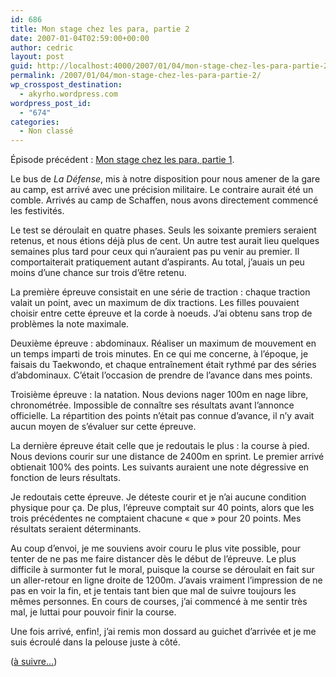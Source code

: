 ```yaml
---
id: 686
title: Mon stage chez les para, partie 2
date: 2007-01-04T02:59:00+00:00
author: cedric
layout: post
guid: http://localhost:4000/2007/01/04/mon-stage-chez-les-para-partie-2.html
permalink: /2007/01/04/mon-stage-chez-les-para-partie-2/
wp_crosspost_destination:
  - akyrho.wordpress.com
wordpress_post_id:
  - "674"
categories:
  - Non classé
---
```

Épisode précédent : [Mon stage chez les para, partie 1](/blog/2006/12/26/mon-stage-chez-les-para-partie-1/).

Le bus de _La Défense_, mis à notre disposition pour nous amener de la gare au camp, est arrivé avec une précision militaire. Le contraire aurait été un comble. Arrivés au camp de Schaffen, nous avons directement commencé les festivités.

Le test se déroulait en quatre phases. Seuls les soixante premiers seraient retenus, et nous étions déjà plus de cent. Un autre test aurait lieu quelques semaines plus tard pour ceux qui n’auraient pas pu venir au premier. Il comportaiterait pratiquement autant d’aspirants. Au total, j’auais un peu moins d’une chance sur trois d’être retenu.

La première épreuve consistait en une série de traction : chaque traction valait un point, avec un maximum de dix tractions. Les filles pouvaient choisir entre cette épreuve et la corde à noeuds. J’ai obtenu sans trop de problèmes la note maximale.

Deuxième épreuve : abdominaux. Réaliser un maximum de mouvement en un temps imparti de trois minutes. En ce qui me concerne, à l’époque, je faisais du Taekwondo, et chaque entraînement était rythmé par des séries d’abdominaux. C’était l’occasion de prendre de l’avance dans mes points.

Troisième épreuve : la natation. Nous devions nager 100m en nage libre, chronométrée. Impossible de connaître ses résultats avant l’annonce officielle. La répartition des points n’était pas connue d’avance, il n’y avait aucun moyen de s’évaluer sur cette épreuve.

La dernière épreuve était celle que je redoutais le plus : la course à pied. Nous devions courir sur une distance de 2400m en sprint. Le premier arrivé obtienait 100% des points. Les suivants auraient une note dégressive en fonction de leurs résultats.

Je redoutais cette épreuve. Je déteste courir et je n’ai aucune condition physique pour ça. De plus, l’épreuve comptait sur 40 points, alors que les trois précédentes ne comptaient chacune « que » pour 20 points. Mes résultats seraient déterminants.

Au coup d’envoi, je me souviens avoir couru le plus vite possible, pour tenter de ne pas me faire distancer dès le début de l’épreuve. Le plus difficile à surmonter fut le moral, puisque la course se déroulait en fait sur un aller-retour en ligne droite de 1200m. J’avais vraiment l’impression de ne pas en voir la fin, et je tentais tant bien que mal de suivre toujours les mêmes personnes. En cours de courses, j’ai commencé à me sentir très mal, je luttai pour pouvoir finir la course.

Une fois arrivé, enfin!, j’ai remis mon dossard au guichet d’arrivée et je me suis écroulé dans la pelouse juste à côté.

([à suivre…](/blog/2007/01/05/mon-stage-chez-les-para-partie-3/))